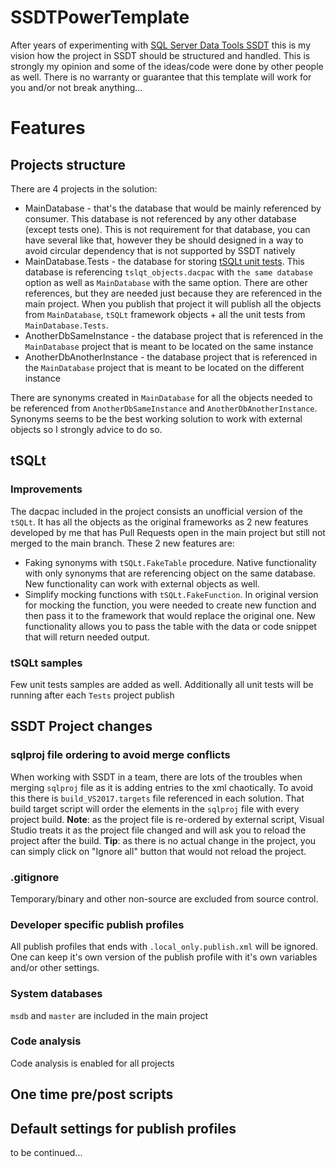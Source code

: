 # SSDTPowerTemplate

After years of experimenting with [SQL Server Data Tools SSDT](https://docs.microsoft.com/en-us/sql/ssdt/download-sql-server-data-tools-ssdt?view=sql-server-ver15) this is my vision how the project in SSDT should be structured and handled. This is strongly my opinion and some of the ideas/code were done by other people as well. There is no warranty or guarantee that this template will work for you and/or not break anything...

# Features
## Projects structure
There are 4 projects in the solution:
* MainDatabase - that's the database that would be mainly referenced by consumer. This database is not referenced by any other database (except tests one). This is not requirement for that database, you can have several like that, however they be should designed in a way to avoid circular dependency that is not supported by SSDT natively
* MainDatabase.Tests - the database for storing [tSQLt unit tests](www.tsqlt.org). This database is referencing `tslqt_objects.dacpac` with `the same database` option as well as `MainDatabase` with the same option. There are other references, but they are needed just because they are referenced in the main project. When you publish that project it will publish all the objects from `MainDatabase`, `tSQLt` framework objects + all the unit tests from `MainDatabase.Tests`.
* AnotherDbSameInstance - the database project that is referenced in the `MainDatabase` project that is meant to be located on the same instance
* AnotherDbAnotherInstance - the database project that is referenced in the `MainDatabase` project that is meant to be located on the different instance

There are synonyms created in `MainDatabase` for all the objects needed to be referenced from `AnotherDbSameInstance` and `AnotherDbAnotherInstance`. Synonyms seems to be the best working solution to work with external objects so I strongly advice to do so.

## tSQLt
### Improvements
The dacpac included in the project consists an unofficial version of the `tSQLt`. It has all the objects as the original frameworks as 2 new features developed by me that has Pull Requests open in the main project but still not merged to the main branch. These 2 new features are:
* Faking synonyms with `tSQLt.FakeTable` procedure. Native functionality with only synonyms that are referencing object on the same database. New functionality can work with external objects as well.
* Simplify mocking functions with `tSQLt.FakeFunction`. In original version for mocking the function, you were needed to create new function and then pass it to the framework that would replace the original one. New functionality allows you to pass the table with the data or code snippet that will return needed output.

### tSQLt samples
Few unit tests samples are added as well. Additionally all unit tests will be running after each `Tests` project publish

## SSDT Project changes
### sqlproj file ordering to avoid merge conflicts
When working with SSDT in a team, there are lots of the troubles when merging `sqlproj` file as it is adding entries to the xml chaotically. To avoid this there is `build_VS2017.targets` file referenced in each solution. That build target script will order the elements in the `sqlproj` file with every project build. **Note**: as the project file is re-ordered by external script, Visual Studio treats it as the project file changed and will ask you to reload the project after the build. **Tip**: as there is no actual change in the project, you can simply click on "Ignore all" button that would not reload the project.

### .gitignore
Temporary/binary and other non-source are excluded from source control. 

### Developer specific publish profiles
All publish profiles that ends with `.local_only.publish.xml` will be ignored. One can keep it's own version of the publish profile with it's own variables and/or other settings.

### System databases 
`msdb` and `master` are included in the main project

### Code analysis
Code analysis is enabled for all projects

## One time pre/post scripts
## Default settings for publish profiles
to be continued...
